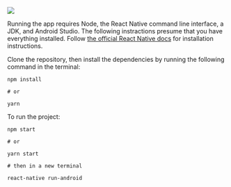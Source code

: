 ![](https://github.com/virtumonde/yolo-clone/blob/master/demo/demo_1.png)


Running the app requires Node, the React Native command line interface, a JDK, and Android Studio. The following instractions presume that you have everything installed. Follow [the official React Native docs](https://facebook.github.io/react-native/docs/getting-started) for installation instructions.

Clone the repository, then install the dependencies by running the following command in the terminal:

```
npm install

# or

yarn
```

To run the project:

```
npm start

# or

yarn start

# then in a new terminal

react-native run-android
```
